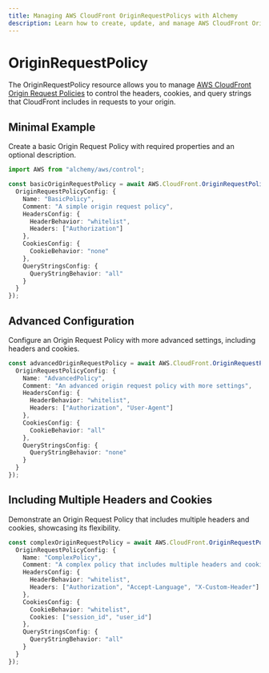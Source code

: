 ```yaml
---
title: Managing AWS CloudFront OriginRequestPolicys with Alchemy
description: Learn how to create, update, and manage AWS CloudFront OriginRequestPolicys using Alchemy Cloud Control.
---
```


# OriginRequestPolicy

The OriginRequestPolicy resource allows you to manage [AWS CloudFront Origin Request Policies](https://docs.aws.amazon.com/cloudfront/latest/userguide/) to control the headers, cookies, and query strings that CloudFront includes in requests to your origin.

## Minimal Example

Create a basic Origin Request Policy with required properties and an optional description.

```ts
import AWS from "alchemy/aws/control";

const basicOriginRequestPolicy = await AWS.CloudFront.OriginRequestPolicy("basicOriginRequestPolicy", {
  OriginRequestPolicyConfig: {
    Name: "BasicPolicy",
    Comment: "A simple origin request policy",
    HeadersConfig: {
      HeaderBehavior: "whitelist",
      Headers: ["Authorization"]
    },
    CookiesConfig: {
      CookieBehavior: "none"
    },
    QueryStringsConfig: {
      QueryStringBehavior: "all"
    }
  }
});
```

## Advanced Configuration

Configure an Origin Request Policy with more advanced settings, including headers and cookies.

```ts
const advancedOriginRequestPolicy = await AWS.CloudFront.OriginRequestPolicy("advancedOriginRequestPolicy", {
  OriginRequestPolicyConfig: {
    Name: "AdvancedPolicy",
    Comment: "An advanced origin request policy with more settings",
    HeadersConfig: {
      HeaderBehavior: "whitelist",
      Headers: ["Authorization", "User-Agent"]
    },
    CookiesConfig: {
      CookieBehavior: "all"
    },
    QueryStringsConfig: {
      QueryStringBehavior: "none"
    }
  }
});
```

## Including Multiple Headers and Cookies

Demonstrate an Origin Request Policy that includes multiple headers and cookies, showcasing its flexibility.

```ts
const complexOriginRequestPolicy = await AWS.CloudFront.OriginRequestPolicy("complexOriginRequestPolicy", {
  OriginRequestPolicyConfig: {
    Name: "ComplexPolicy",
    Comment: "A complex policy that includes multiple headers and cookies",
    HeadersConfig: {
      HeaderBehavior: "whitelist",
      Headers: ["Authorization", "Accept-Language", "X-Custom-Header"]
    },
    CookiesConfig: {
      CookieBehavior: "whitelist",
      Cookies: ["session_id", "user_id"]
    },
    QueryStringsConfig: {
      QueryStringBehavior: "all"
    }
  }
});
```